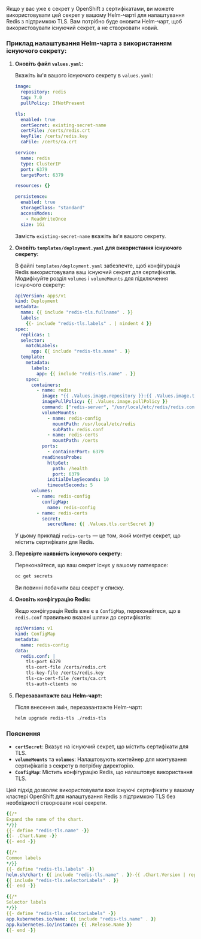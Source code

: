 Якщо у вас уже є секрет у OpenShift з сертифікатами, ви можете використовувати цей секрет у вашому Helm-чарті для налаштування Redis з підтримкою TLS. Вам потрібно буде оновити Helm-чарт, щоб використовувати існуючий секрет, а не створювати новий.

### Приклад налаштування Helm-чарта з використанням існуючого секрету:

1. **Оновіть файл `values.yaml`:**

   Вкажіть ім'я вашого існуючого секрету в `values.yaml`:

   ```yaml
   image:
     repository: redis
     tag: 7.0
     pullPolicy: IfNotPresent

   tls:
     enabled: true
     certSecret: existing-secret-name
     certFile: /certs/redis.crt
     keyFile: /certs/redis.key
     caFile: /certs/ca.crt

   service:
     name: redis
     type: ClusterIP
     port: 6379
     targetPort: 6379

   resources: {}

   persistence:
     enabled: true
     storageClass: "standard"
     accessModes:
       - ReadWriteOnce
     size: 1Gi
   ```

   Замість `existing-secret-name` вкажіть ім'я вашого секрету.

2. **Оновіть `templates/deployment.yaml` для використання існуючого секрету:**

   В файлі `templates/deployment.yaml` забезпечте, щоб конфігурація Redis використовувала ваш існуючий секрет для сертифікатів. Модифікуйте розділ `volumes` і `volumeMounts` для підключення існуючого секрету:

   ```yaml
   apiVersion: apps/v1
   kind: Deployment
   metadata:
     name: {{ include "redis-tls.fullname" . }}
     labels:
       {{- include "redis-tls.labels" . | nindent 4 }}
   spec:
     replicas: 1
     selector:
       matchLabels:
         app: {{ include "redis-tls.name" . }}
     template:
       metadata:
         labels:
           app: {{ include "redis-tls.name" . }}
       spec:
         containers:
           - name: redis
             image: "{{ .Values.image.repository }}:{{ .Values.image.tag }}"
             imagePullPolicy: {{ .Values.image.pullPolicy }}
             command: ["redis-server", "/usr/local/etc/redis/redis.conf"]
             volumeMounts:
               - name: redis-config
                 mountPath: /usr/local/etc/redis
                 subPath: redis.conf
               - name: redis-certs
                 mountPath: /certs
             ports:
               - containerPort: 6379
             readinessProbe:
               httpGet:
                 path: /health
                 port: 6379
               initialDelaySeconds: 10
               timeoutSeconds: 5
         volumes:
           - name: redis-config
             configMap:
               name: redis-config
           - name: redis-certs
             secret:
               secretName: {{ .Values.tls.certSecret }}
   ```

   У цьому прикладі `redis-certs` — це том, який монтує секрет, що містить сертифікати для Redis.

3. **Перевірте наявність існуючого секрету:**

   Переконайтеся, що ваш секрет існує у вашому namespace:

   ```bash
   oc get secrets
   ```

   Ви повинні побачити ваш секрет у списку.

4. **Оновіть конфігурацію Redis:**

   Якщо конфігурація Redis вже є в `ConfigMap`, переконайтеся, що в `redis.conf` правильно вказані шляхи до сертифікатів:

   ```yaml
   apiVersion: v1
   kind: ConfigMap
   metadata:
     name: redis-config
   data:
     redis.conf: |
       tls-port 6379
       tls-cert-file /certs/redis.crt
       tls-key-file /certs/redis.key
       tls-ca-cert-file /certs/ca.crt
       tls-auth-clients no
   ```

5. **Перезавантажте ваш Helm-чарт:**

   Після внесення змін, перезавантажте Helm-чарт:

   ```bash
   helm upgrade redis-tls ./redis-tls
   ```

### Пояснення

- **`certSecret`**: Вказує на існуючий секрет, що містить сертифікати для TLS.
- **`volumeMounts`** та **`volumes`**: Налаштовують контейнер для монтування сертифікатів з секрету в потрібну директорію.
- **`ConfigMap`**: Містить конфігурацію Redis, що налаштовує використання TLS.

Цей підхід дозволяє використовувати вже існуючі сертифікати у вашому кластері OpenShift для налаштування Redis з підтримкою TLS без необхідності створювати нові секрети.

```yaml
{{/*
Expand the name of the chart.
*/}}
{{- define "redis-tls.name" -}}
{{- .Chart.Name -}}
{{- end -}}

{{/*
Common labels
*/}}
{{- define "redis-tls.labels" -}}
helm.sh/chart: {{ include "redis-tls.name" . }}-{{ .Chart.Version | replace "+" "_" }}
{{ include "redis-tls.selectorLabels" . }}
{{- end -}}

{{/*
Selector labels
*/}}
{{- define "redis-tls.selectorLabels" -}}
app.kubernetes.io/name: {{ include "redis-tls.name" . }}
app.kubernetes.io/instance: {{ .Release.Name }}
{{- end -}}
```
